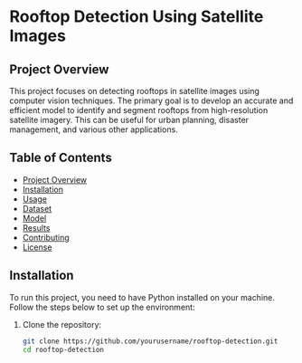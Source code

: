 # Rooftop Detection Using Satellite Images

## Project Overview

This project focuses on detecting rooftops in satellite images using computer vision techniques. The primary goal is to develop an accurate and efficient model to identify and segment rooftops from high-resolution satellite imagery. This can be useful for urban planning, disaster management, and various other applications.

## Table of Contents

- [Project Overview](#project-overview)
- [Installation](#installation)
- [Usage](#usage)
- [Dataset](#dataset)
- [Model](#model)
- [Results](#results)
- [Contributing](#contributing)
- [License](#license)

## Installation

To run this project, you need to have Python installed on your machine. Follow the steps below to set up the environment:

1. Clone the repository:
   ```bash
   git clone https://github.com/yourusername/rooftop-detection.git
   cd rooftop-detection
